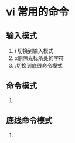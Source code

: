 # vi 常用的命令

## 输入模式

1. i 切换到输入模式
2. x删除光标所处的字符
3. :切换到底线命令模式



## 命令模式

1. 





## 底线命令模式

1. 




